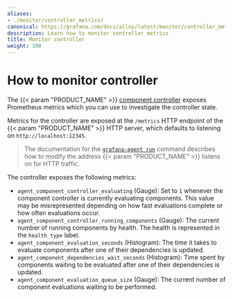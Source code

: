 ```yaml
---
aliases:
- ./monitor/controller_metrics/
canonical: https://grafana.com/docs/alloy/latest/monitor/controller_metrics/
description: Learn how to monitor controller metrics
title: Monitor controller
weight: 100
---
```


# How to monitor controller

The {{< param "PRODUCT_NAME" >}} [component controller][] exposes Prometheus metrics which you can use to investigate the controller state.

Metrics for the controller are exposed at the `/metrics` HTTP endpoint of the {{< param "PRODUCT_NAME" >}} HTTP server, which defaults to listening on `http://localhost:12345`.

> The documentation for the [`grafana-agent run`][grafana-agent run] command describes how to modify the address {{< param "PRODUCT_NAME" >}} listens on for HTTP traffic.

The controller exposes the following metrics:

* `agent_component_controller_evaluating` (Gauge): Set to `1` whenever the  component controller is currently evaluating components.
  This value may be misrepresented depending on how fast evaluations complete or how often evaluations occur.
* `agent_component_controller_running_components` (Gauge): The current number of running components by health.
   The health is represented in the `health_type` label.
* `agent_component_evaluation_seconds` (Histogram): The time it takes to evaluate components after one of their dependencies is updated.
* `agent_component_dependencies_wait_seconds` (Histogram): Time spent by components waiting to be evaluated after one of their dependencies is updated.
* `agent_component_evaluation_queue_size` (Gauge): The current number of component evaluations waiting to be performed.

[component controller]: ../../../concepts/component_controller/
[grafana-agent run]: ../../../reference/cli/run/
